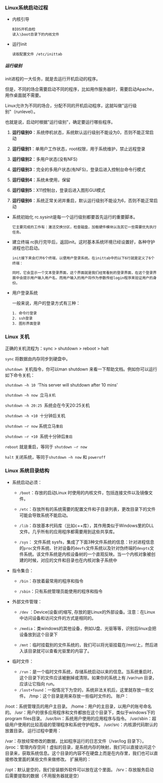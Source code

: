 
### Linux系统启动过程

- 内核引导

      BIOS开机自检
      读入\boot目录下的内核文件

- 运行init

      读取配置文件 /etc/inittab

##### 运行级别

init进程的一大任务，就是去运行开机启动的程序。

但是，不同的场合需要启动不同的程序，比如用作服务器时，需要启动Apache，用作桌面就不需要。

Linux允许为不同的场合，分配不同的开机启动程序，这就叫做"运行级别"（runlevel）。

也就是说，启动时根据"运行级别"，确定要运行哪些程序。

1. **运行级别0**：系统停机状态，系统默认运行级别不能设为0，否则不能正常启动

2. **运行级别1**：单用户工作状态，root权限，用于系统维护，禁止远程登录

3. **运行级别2**：多用户状态(没有NFS)

4. **运行级别3**：完全的多用户状态(有NFS)，登录后进入控制台命令行模式

5. **运行级别4**：系统未使用，保留

6. **运行级别5**：X11控制台，登录后进入图形GUI模式

7. **运行级别6**：系统正常关闭并重启，默认运行级别不能设为6，否则不能正常启动

- 系统初始化
      rc.sysinit是每一个运行级别都要首先运行的重要脚本。

      它主要完成的工作有：激活交换分区，检查磁盘，加载硬件模块以及其它一些需要优先执行任务。


- 建立终端
      rc执行完毕后，返回init。这时基本系统环境已经设置好，各种守护进程也已启动。

      init接下来会打开6个终端，以便用户登录系统。在inittab中的以下6行就是定义了6个终端：

      同时，它会显示一个文本登录界面，这个界面就是我们经常看到的登录界面，在这个登录界面中会提示用户输入用户名，而用户输入的用户将作为参数传给login程序来验证用户的身份。

- 用户登录系统

    一般来说，用户的登录方式有三种：

      1. 命令行登录
      2. ssh登录
      3. 图形界面登录

### Linux 关机

正确的关机流程为：sync > shutdown > reboot > halt

`sync` 将数据由内存同步到硬盘中。

`shutdown `关机指令，你可以man shutdown 来看一下帮助文档。例如你可以运行如下命令关机：

`shutdown –h 10 `‘This server will shutdown after 10 mins’

`shutdown –h now `立马`关机`

`shutdown –h 20:25 `系统会在今天20:25关机

`shutdown –h +10 `十分钟后关机

`shutdown –r now` 系统立马`重启`

`shutdown –r +10 `系统十分钟后`重启`

`reboot` 就是重启，等同于 `shutdown –r now`

`halt` 关闭系统，等同于`shutdown –h now` 和 `poweroff`


### Linux 系统目录结构

* 系统启动必须：

  - `/boot`：存放的启动Linux 时使用的内核文件，包括连接文件以及镜像文件。

  - `/etc`：存放所有的系统需要的配置文件和子目录列表，更改目录下的文件可能会导致系统不能启动。

  - `/lib`：存放基本代码库（比如c++库），其作用类似于Windows里的DLL文件。几乎所有的应用程序都需要用到这些共享库。

  - `/sys`： 文件系统 sysfs，集成了下面3种文件系统的信息：针对进程信息的`proc`文件系统、针对设备的`devfs`文件系统以及针对伪终端的`devpts`文件系统。该文件系统是内核设备树的一个直观反映。当一个内核对象被创建的时候，对应的文件和目录也在内核对象子系统中

* 指令集合：

  - `/bin`：存放着最常用的程序和指令

  - `/sbin`：只有系统管理员能使用的程序和指令

* 外部文件管理：

  - `/dev` ：Device(设备)的缩写, 存放的是Linux的外部设备。注意：在Linux中访问设备和访问文件的方式是相同的。

  - `/media`：类windows的其他设备，例如U盘、光驱等等，识别后linux会把设备放到这个目录下

  - `/mnt`：临时挂载别的文件系统的，我们可以将光驱挂载在/mnt/上，然后进入该目录就可以查看光驱里的内容了。

* 临时文件：

  - `/run`：是一个临时文件系统，存储系统启动以来的信息。当系统重启时，这个目录下的文件应该被删掉或清除。如果你的系统上有 /var/run 目录，应该让它指向 run。
  - `/lost+found`：一般情况下为空的，系统非法关机后，这里就存放一些文件。
/tmp：这个目录是用来存放一些临时文件的。
账户：

/root：系统管理员的用户主目录。
/home：用户的主目录，以用户的账号命名的。
/usr：用户的很多应用程序和文件都放在这个目录下，类似于windows下的program files目录。
/usr/bin：系统用户使用的应用程序与指令。
/usr/sbin：超级用户使用的比较高级的管理程序和系统守护程序。
/usr/src：内核源代码默认的放置目录。
运行过程中要用：

/var：存放经常修改的数据，比如程序运行的日志文件（/var/log 目录下）。
/proc：管理内存空间！虚拟的目录，是系统内存的映射，我们可以直接访问这个目录来，获取系统信息。这个目录的内容不在硬盘上而是在内存里，我们也可以直接修改里面的某些文件来做修改。
扩展用的：

/opt：默认是空的，我们安装额外软件可以放在这个里面。
/srv：存放服务启动后需要提取的数据（不用服务器就是空）
